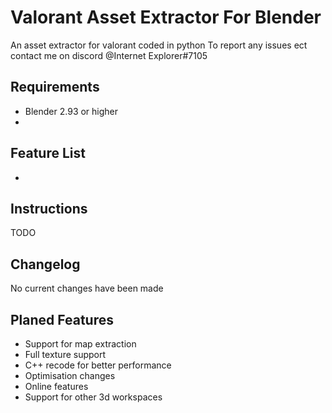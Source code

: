 # Valorant Asset Extractor For Blender

An asset extractor for valorant coded in python 
To report any issues ect contact me on discord @Internet Explorer#7105

## Requirements

- Blender 2.93 or higher
- 

## Feature List

- 


## Instructions

TODO

## Changelog

No current changes have been made

## Planed Features

- Support for map extraction
- Full texture support
- C++ recode for better performance
- Optimisation changes
- Online features
- Support for other 3d workspaces
